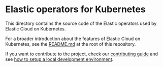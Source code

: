 # Elastic operators for Kubernetes

This directory contains the source code of the Elastic operators used by Elastic Cloud on Kubernetes.

For a broader introduction about the features of Elastic Cloud on Kubernetes, see the [README.md](../README.md) at the root of this repository.

If you want to contribute to the project, check our [contributing guide](../CONTRIBUTING.md) and see [how to setup a local development environment](dev-setup.md).
